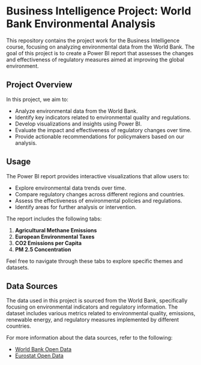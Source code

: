 # Business Intelligence Project: World Bank Environmental Analysis

This repository contains the project work for the Business Intelligence course, focusing on analyzing environmental data from the World Bank. The goal of this project is to create a Power BI report that assesses the changes and effectiveness of regulatory measures aimed at improving the global environment.

## Project Overview

In this project, we aim to:

- Analyze environmental data from the World Bank.
- Identify key indicators related to environmental quality and regulations.
- Develop visualizations and insights using Power BI.
- Evaluate the impact and effectiveness of regulatory changes over time.
- Provide actionable recommendations for policymakers based on our analysis.

## Usage

The Power BI report provides interactive visualizations that allow users to:

- Explore environmental data trends over time.
- Compare regulatory changes across different regions and countries.
- Assess the effectiveness of environmental policies and regulations.
- Identify areas for further analysis or intervention.

The report includes the following tabs:

1. **Agricultural Methane Emissions**
2. **European Environmental Taxes**
3. **CO2 Emissions per Capita**
4. **PM 2.5 Concentration**

Feel free to navigate through these tabs to explore specific themes and datasets.

## Data Sources

The data used in this project is sourced from the World Bank, specifically focusing on environmental indicators and regulatory information. The dataset includes various metrics related to environmental quality, emissions, renewable energy, and regulatory measures implemented by different countries.

For more information about the data sources, refer to the following:

- [World Bank Open Data](https://data.worldbank.org/)
- [Eurostat Open Data]([https://data.worldbank.org/topic/environment](https://ec.europa.eu/eurostat/data/database))
